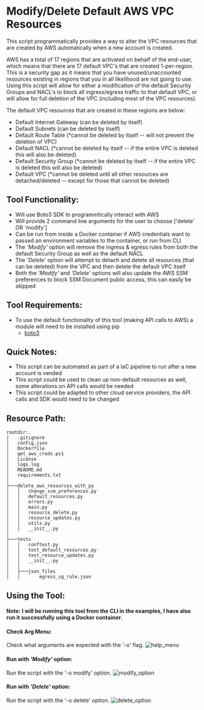 # Modify/Delete Default AWS VPC Resources

This script programmatically provides a way to alter the VPC resources that are created by AWS automatically when a new account is created.

AWS has a total of 17 regions that are activated on behalf of the end-user, which means that there are 17 default VPC's that are created 1-per-region. This is a security gap as it means that you have unused/unaccounted resources existing in regions that you in all likelihood are not going to use. Using this script will allow for either a modification of the default Security Groups and NACL's to block all ingress/egress traffic to that default VPC, or will allow for full deletion of the VPC (including most of the VPC resources).

The default VPC resources that are created in these regions are below:

- Default Internet Gateway (can be deleted by itself)
- Default Subnets (can be deleted by itself)
- Default Route Table (\*cannot be deleted by itself -- will not prevent the deletion of VPC)
- Default NACL (\*cannot be deleted by itself -- if the entire VPC is deleted this will also be deleted)
- Default Security Group (\*cannot be deleted by itself -- if the entire VPC is deleted this will also be deleted)
- Default VPC (\*cannot be deleted until all other resources are detached/deleted -- except for those that cannot be deleted)

## Tool Functionality:

- Will use Boto3 SDK to programmtically interact with AWS
- Will provide 2 command line arguments for the user to choose ['delete' OR 'modify']
- Can be run from inside a Docker container if AWS credentials want to passed an environment variables to the container, or run from CLI
- The *'Modify'* option will remove the ingress & egress rules from both the default Security Group as well as the default NACL
- The *'Delete'* option will attempt to detach and delete all resources (that can be deleted) from the VPC and then delete the default VPC itself
- Both the *'Modify'* and *'Delete'* options will also update the AWS SSM preferences to block SSM Document public access, this can easily be skipped

## Tool Requirements:

- To use the default functionality of this tool (making API calls to AWS) a module will need to be installed using pip
  - [boto3](https://boto3.amazonaws.com/v1/documentation/api/latest/index.html)

## Quick Notes:

- This script can be automated as part of a IaC pipeline to run after a new account is vended
- This script could be used to clean up non-default resources as well, some alterations on API calls would be needed
- This script could be adapted to other cloud service providers, the API calls and SDK would need to be changed

## Resource Path:

```
rootdir:.
│   .gitignore
│   config.json
│   Dockerfile
│   get_aws_creds.ps1
│   License
│   logs.log
│   README.md
│   requirements.txt
│
├───delete_aws_resources_with_py
│   │   change_ssm_preferences.py
│   │   default_resources.py
│   │   errors.py
│   │   main.py
│   │   resource_delete.py
│   │   resource_updates.py
│   │   utils.py
│   │   __init__.py
│
├───tests
│   │   conftest.py
│   │   test_default_resources.py
│   │   test_resource_updates.py
│   │   __init__.py
│   │
│   ├───json_files
│   │       egress_sg_rule.json
```

## Using the Tool:

#### Note: I will be running this tool from the CLI in the examples, I have also run it successfully using a Docker container.

#### Check Arg Menu:

Check what arguments are expected with the '-o' flag.
![help_menu](https://user-images.githubusercontent.com/80045938/193708749-cc68bd69-0376-4759-b774-c0ca755ea5ee.gif)

#### Run with *'Modify'* option:

Run the script with the '-o modify' option.
![modify_option](https://user-images.githubusercontent.com/80045938/193708972-92546d2f-2f52-4c66-84d1-9c468b935dc0.gif)

#### Run with *'Delete'* option:
Run the script with the '-o delete' option.
![delete_option](https://user-images.githubusercontent.com/80045938/193708991-612efaad-4f9a-48db-a2dc-99ca11618cbd.gif)
